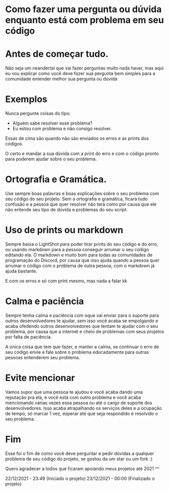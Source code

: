 # Como fazer uma pergunta ou dúvida enquanto está com problema em seu código

# Antes de começar tudo.

Não seja um neandertal que vai fazer perguntas muito nada haver, mas aqui eu vou explicar como você deve fazer sua pergunta bem simples para a comunidade entender melhor sua pergunta ou dúvida

# Exemplos

Nunca pergunte coisas do tipo:

- Alguém sabe resolver esse problema?
- Eu estou com problema e não consigo resolver.

Essas de cima são quando não são enviados os erros e as prints dos códigos.

O certo e mandar a sua dúvida com a print do erro e com o código pronto para poderem ajudar sobre o seu problema.

# Ortografia e Gramática.

Use sempre boas palavras e boas explicações sobre o seu problema com seu código do seu projeto. Sem a ortografia e gramática, ficará tudo confusão e a pessoa que quer resolver não terá como por causa que ele não entende seu tipo de dúvida e problemas do seu script.

# Uso de prints ou markdown

Sempre baixa o LightShot para poder tirar prints do seu código e do erro, ou usando markdown para a pessoa conseguir arrumar o seu código editando ela. O markdown e muito bom para todas as comunidades de programação do Discord, por causa que isso ajuda quando a pessoa quer arrumar o código com o problema de outra pessoa, com o markdown já ajuda bastante.

E com os erros e só com print mesmo, mas nada a falar kk

# Calma e paciência

Sempre tenha calma e paciência com oque vai enviar para o suporte para outros desenvolvedores te ajudar, sem isso você acaba se empolgando e acaba ofedendo outros desenvolvedores que tentam te ajudar com o seu problema, por causa que a internet e cheio de problemas com seus projetos por falta de paciência.

A única coisa que tem que fazer, e manter a calma, se continuar o erro de seu código envie e fale sobre o problema educadamente para outras pessoas entenderem seu problema.

# Evite mencionar

Vamos supor que uma pessoa te ajudou e você acaba dando uma reputação pra ela, e você está com outro problema e você acaba mencionando várias vezes essa pessoa ou até o cargo de suporte dos desenvolvedores. Isso acaba atrapalhando os serviços deles e a ocupação de tempo, só marcar 1 vez, esperar até que seja respondido e resolvido o seu problema.

# Fim

Esse foi o fim de como você deve perguntar e pedir dúvidas a qualquer problema de seu código do projeto, se gostou da um star ou um fork :)

Quero agradecer a todos que ficaram apoiando meus projetos até 2021 ^^

22/12/2021 - 23:49 (Iniciado o projeto)
23/12/2021 - 00:00 (Finalizado o projeto)
